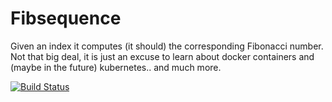 # Fibsequence
Given an index it computes (it should) the corresponding Fibonacci number. Not that big deal, it is just an excuse to learn about docker containers and (maybe in the future) kubernetes.. and much more.

[![Build Status](https://travis-ci.org/fpezzati/fibsequence.svg?branch=master)](https://travis-ci.org/fpezzati/fibsequence)
